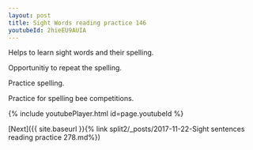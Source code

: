 ```yaml
---
layout: post
title: Sight Words reading practice 146
youtubeId: 2hieEU9AUIA
---
```

 
 
Helps to learn sight words and their spelling.

Opportunitiy to repeat the spelling. 

Practice spelling. 
 
Practice for spelling bee competitions. 
 
{% include youtubePlayer.html id=page.youtubeId %}
 
 

[Next]({{ site.baseurl }}{% link  split2/_posts/2017-11-22-Sight sentences reading practice 278.md%})
 
